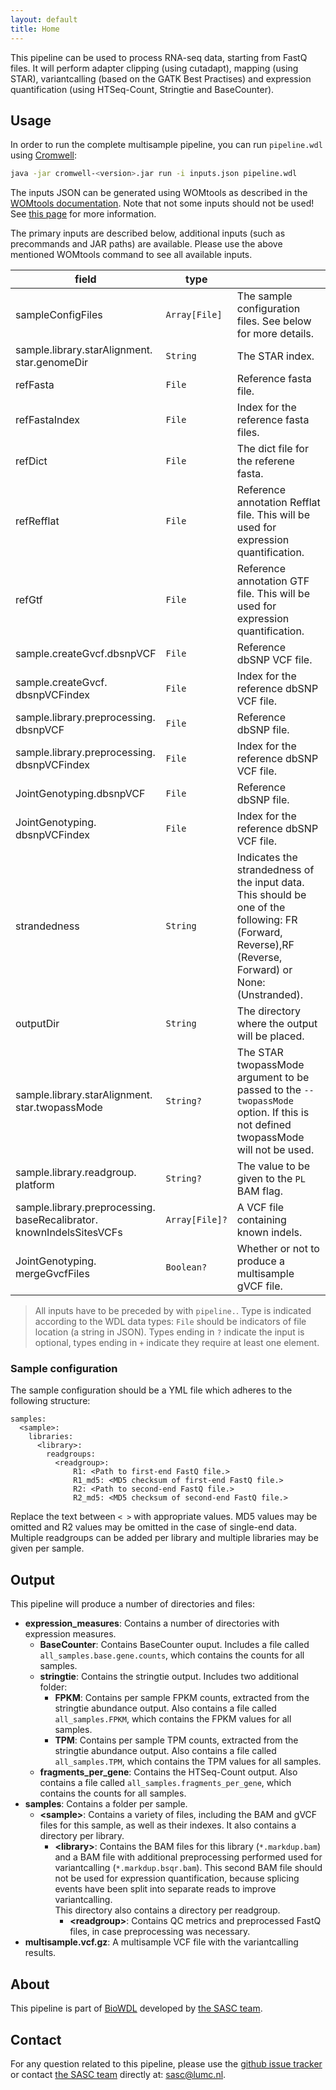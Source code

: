 ```yaml
---
layout: default
title: Home
---
```


This pipeline can be used to process RNA-seq data, starting from FastQ files.
It will perform adapter clipping (using cutadapt), mapping (using STAR),
variantcalling (based on the GATK Best Practises) and expression
quantification (using HTSeq-Count, Stringtie and BaseCounter).

## Usage
In order to run the complete multisample pipeline, you can
run `pipeline.wdl` using
[Cromwell](http://cromwell.readthedocs.io/en/stable/):
```bash
java -jar cromwell-<version>.jar run -i inputs.json pipeline.wdl
```

The inputs JSON can be generated using WOMtools as described in the [WOMtools
documentation](http://cromwell.readthedocs.io/en/stable/WOMtool/). Note that
not some inputs should not be used! See [this page](inputs.md) for more
information.

The primary inputs are described below, additional inputs (such as precommands
and JAR paths) are available. Please use the above mentioned WOMtools command
to see all available inputs.

| field | type | |
|-|-|-|
| sampleConfigFiles | `Array[File]` | The sample configuration files. See below for more details. |
| sample.library.starAlignment.<br />star.genomeDir | `String` | The STAR index. |
| refFasta | `File` | Reference fasta file. |
| refFastaIndex | `File` | Index for the reference fasta files. |
| refDict | `File` | The dict file for the referene fasta. |
| refRefflat | `File` | Reference annotation Refflat file. This will be used for expression quantification. |
| refGtf | `File` | Reference annotation GTF file. This will be used for expression quantification. |
| sample.createGvcf.dbsnpVCF | `File` | Reference dbSNP VCF file. |
| sample.createGvcf.<br />dbsnpVCFindex | `File` | Index for the reference dbSNP VCF file. |
| sample.library.preprocessing.<br />dbsnpVCF | `File` | Reference dbSNP file. |
| sample.library.preprocessing.<br />dbsnpVCFindex | `File` | Index for the reference dbSNP VCF file. |
| JointGenotyping.dbsnpVCF | `File` | Reference dbSNP file. |
| JointGenotyping.<br />dbsnpVCFindex | `File` | Index for the reference dbSNP VCF file. |
| strandedness | `String` | Indicates the strandedness of the input data. This should be one of the following: FR (Forward, Reverse),RF (Reverse, Forward) or None: (Unstranded).
| outputDir | `String` | The directory where the output will be placed. |
| sample.library.starAlignment.<br />star.twopassMode | `String?` | The STAR twopassMode argument to be passed to the `--twopassMode` option. If this is not defined twopassMode will not be used. |
| sample.library.readgroup.<br />platform| `String?` | The value to be given to the `PL` BAM flag. |
| sample.library.preprocessing.<br />baseRecalibrator.<br />knownIndelsSitesVCFs | `Array[File]?` | A VCF file containing known indels. |
| JointGenotyping.<br />mergeGvcfFiles | `Boolean?` | Whether or not to produce a multisample gVCF file. |

>All inputs have to be preceded by with `pipeline.`.
Type is indicated according to the WDL data types: `File` should be indicators
of file location (a string in JSON). Types ending in `?` indicate the input is
optional, types ending in `+` indicate they require at least one element.

### Sample configuration
The sample configuration should be a YML file which adheres to the following
structure:
```YML
samples:
  <sample>:
    libraries:
      <library>:
        readgroups:
          <readgroup>:
              R1: <Path to first-end FastQ file.>
              R1_md5: <MD5 checksum of first-end FastQ file.>
              R2: <Path to second-end FastQ file.>
              R2_md5: <MD5 checksum of second-end FastQ file.>
```
Replace the text between `< >` with appropriate values. MD5 values may be
omitted and R2 values may be omitted in the case of single-end data.
Multiple readgroups can be added per library and multiple libraries may be
given per sample.

## Output
This pipeline will produce a number of directories and files:
- **expression_measures**: Contains a number of directories with expression
measures.
  - **BaseCounter**: Contains BaseCounter ouput. Includes a file called
  `all_samples.base.gene.counts`, which contains the counts for all samples.
  - **stringtie**: Contains the stringtie output. Includes two additional
  folder:
    - **FPKM**: Contains per sample FPKM counts, extracted from the stringtie
    abundance output. Also contains a file called `all_samples.FPKM`, which
    contains the FPKM values for all samples.
    - **TPM**: Contains per sample TPM counts, extracted from the stringtie
    abundance output. Also contains a file called `all_samples.TPM`, which
    contains the TPM values for all samples.
  - **fragments_per_gene**: Contains the HTSeq-Count output. Also contains a
  file called `all_samples.fragments_per_gene`, which contains the counts for
  all samples.
- **samples**: Contains a folder per sample.
  - **&lt;sample>**: Contains a variety of files, including the BAM and gVCF
  files for this sample, as well as their indexes. It also contains a directory
  per library.
    - **&lt;library>**: Contains the BAM files for this library
    (`*.markdup.bam`) and a BAM file with additional preprocessing performed
    used for variantcalling (`*.markdup.bsqr.bam`). This second BAM file should
    not be used for expression quantification, because splicing events have
    been split into separate reads to improve variantcalling.  
    This directory also contains a directory per readgroup.
      - **&lt;readgroup>**: Contains QC metrics and preprocessed FastQ files,
      in case preprocessing was necessary.
- **multisample.vcf.gz**: A multisample VCF file with the variantcalling
results.

## About
This pipeline is part of [BioWDL](https://biowdl.github.io/)
developed by [the SASC team](http://sasc.lumc.nl/).

## Contact
<p>
  <!-- Obscure e-mail address for spammers -->
For any question related to this pipeline, please use the
<a href='https://github.com/biowdl/rna-seq/issues'>github issue tracker</a>
or contact
 <a href='http://sasc.lumc.nl/'>the SASC team</a> directly at: <a href='&#109;&#97;&#105;&#108;&#116;&#111;&#58;&#115;&#97;&#115;&#99;&#64;&#108;&#117;&#109;&#99;&#46;&#110;&#108;'>
&#115;&#97;&#115;&#99;&#64;&#108;&#117;&#109;&#99;&#46;&#110;&#108;</a>.
</p>
